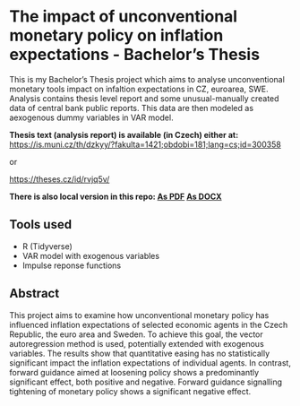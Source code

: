 # The impact of unconventional monetary policy on inflation expectations - Bachelor’s Thesis

This is my Bachelor’s Thesis project which aims to analyse unconventional monetary tools impact on infaltion expectations in CZ, euroarea, SWE. Analysis contains thesis level report and some unusual-manually created data of central bank public reports. This data are then modeled as aexogenous dummy variables in VAR model.

**Thesis text (analysis report) is available (in Czech) either at:**
https://is.muni.cz/th/dzkyy/?fakulta=1421;obdobi=181;lang=cs;id=300358

or

https://theses.cz/id/rvjq5v/

**There is also local version in this repo: [As PDF](/Vliv_nekonvencni_monetarni_politiky_na_inflacni_ocekavani.pdf) [As DOCX](/Vliv_nekonvencni_monetarni_politiky_na_inflacni_ocekavani.docx)**


## Tools used
- R (Tidyverse)
- VAR model with exogenous variables
- Impulse reponse functions


## Abstract
This project aims to examine how unconventional monetary policy has influenced inflation expectations of selected economic agents in the Czech Republic, the euro area and Sweden. To achieve this goal, the vector autoregression method is used, potentially extended with exogenous variables. The results show that quantitative easing has no statistically significant impact the inflation expectations of individual agents. In contrast, forward guidance aimed at loosening policy shows a predominantly significant effect, both positive and negative. Forward guidance signalling tightening of monetary policy shows a significant negative effect.

